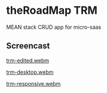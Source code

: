 # theRoadMap TRM
MEAN stack CRUD app for micro-saas  

## Screencast  
[trm-edited.webm](https://github.com/occiandiaali/trm-pmgt/assets/40769994/5e41adea-a50e-4ccb-a0a1-883459a057c7)

  
[trm-desktop.webm](https://github.com/occiandiaali/trm-pmgt/assets/40769994/b6469875-1c7a-42e9-8795-6fd21cb7dd02)

[trm-responsive.webm](https://github.com/occiandiaali/trm-pmgt/assets/40769994/4d6c6d70-b7ec-48ff-9048-85eb2ec7e99b)
